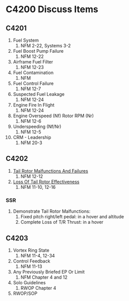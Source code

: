 # C4200 Discuss Items

## C4201

1. Fuel System
    1. NFM 2-22, Systems 3-2
1. Fuel Boost Pump Failure
    1. NFM 12-22
1. Airframe Fuel Filter
    1. NFM 12-23
1. Fuel Contamination
    1. NFM
1. Fuel Control Failure
    1. NFM 12-7
1. Suspected Fuel Leakage
    1. NFM 12-24
1. Engine Fire In Flight
    1. NFM 12-24
1. Engine Overspeed (Nf) Rotor RPM (Nr)
    1. NFM 12-6
1. Underspeeding (Nf/Nr)
    1. NFM 12-5
1. CRM - Leadership
    1. NFM 20-3

## C4202

1. [Tail Rotor Malfunctions And Failures](https://github.com/wesleyem/th57/blob/master/EPS.md#tail-rotor-failure-and-directional-control-malfunctions)
    1. NFM 12-12
1. [Loss Of Tail Rotor Effectiveness](https://github.com/wesleyem/th57/blob/master/EPS.md#loss-of-tail-rotor-effectiveness)
    1. NFM 11-10, 12-16

### SSR

1. Demonstrate Tail Rotor Malfunctions:
    1. Fixed pitch right/left pedal: in a hover and altitude
    1. Complete Loss of T/R Thrust: in a hover

## C4203

1. Vortex Ring State
    1. NFM 11-4, 12-34
1. Control Feedback
    1. NFM 11-13
1. Any Previously Briefed EP Or Limit
    1. NFM Chapter 4 and 12
1. Solo Guidelines
    1. RWOP Chapter 4
1. RWOP/SOP

